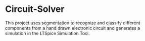 # Circuit-Solver

This project uses segmentation to recognize and classify different components from a hand drawn electronic circuit and generates a simulation in the LTSpice Simulation Tool.

